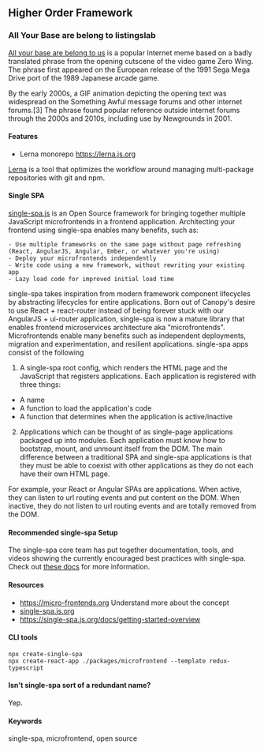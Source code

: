 ## Higher Order Framework

### All Your Base are belong to listingslab


[All your base are belong to us](https://en.wikipedia.org/wiki/All_your_base_are_belong_to_us) is a popular Internet meme based on a badly translated phrase from the opening cutscene of the video game Zero Wing. The phrase first appeared on the European release of the 1991 Sega Mega Drive port of the 1989 Japanese arcade game.

By the early 2000s, a GIF animation depicting the opening text was widespread on the Something Awful message forums and other internet forums.[3] The phrase found popular reference outside internet forums through the 2000s and 2010s, including use by Newgrounds in 2001.

#### Features 

- Lerna monorepo 
https://lerna.js.org

[Lerna](https://github.com/lerna/lerna) is a tool that optimizes the workflow around managing multi-package repositories with git and npm.

#### Single SPA

[single-spa.js](https://single-spa.js.org) is an Open Source framework for bringing together multiple JavaScript microfrontends in a frontend application. Architecting your frontend using single-spa enables many benefits, such as:

    - Use multiple frameworks on the same page without page refreshing (React, AngularJS, Angular, Ember, or whatever you're using)
    - Deploy your microfrontends independently
    - Write code using a new framework, without rewriting your existing app
    - Lazy load code for improved initial load time

single-spa takes inspiration from modern framework component lifecycles by abstracting lifecycles for entire applications. Born out of Canopy's desire to use React + react-router instead of being forever stuck with our AngularJS + ui-router application, single-spa is now a mature library that enables frontend microservices architecture aka "microfrontends". Microfrontends enable many benefits such as independent deployments, migration and experimentation, and resilient applications. single-spa apps consist of the following

1. A single-spa root config, which renders the HTML page and the JavaScript that registers applications. Each application is registered with three things:

- A name
- A function to load the application's code
- A function that determines when the application is active/inactive

2. Applications which can be thought of as single-page applications packaged up into modules. Each application must know how to bootstrap, mount, and unmount itself from the DOM. The main difference between a traditional SPA and single-spa applications is that they must be able to coexist with other applications as they do not each have their own HTML page.

For example, your React or Angular SPAs are applications. When active, they can listen to url routing events and put content on the DOM. When inactive, they do not listen to url routing events and are totally removed from the DOM.

#### Recommended single-spa Setup

The single-spa core team has put together documentation, tools, and videos showing the currently encouraged best practices with single-spa. Check out [these docs](https://single-spa.js.org/docs/recommended-setup/) for more information.

#### Resources

- https://micro-frontends.org Understand more about the concept
- [single-spa.js.org](https://single-spa.js.org)
- https://single-spa.js.org/docs/getting-started-overview

#### CLI tools
```
npx create-single-spa
npx create-react-app ./packages/microfrontend --template redux-typescript
```

#### Isn't single-spa sort of a redundant name?

Yep.

#### Keywords

single-spa, microfrontend, open source